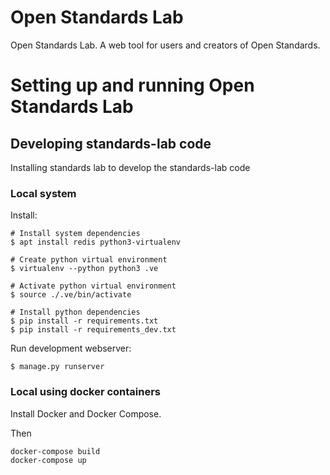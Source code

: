 # Open Standards Lab
Open Standards Lab. A web tool for users and creators of Open Standards.

# Setting up and running Open Standards Lab

## Developing standards-lab code
Installing standards lab to develop the standards-lab code
### Local system

Install:

```
# Install system dependencies
$ apt install redis python3-virtualenv

# Create python virtual environment
$ virtualenv --python python3 .ve

# Activate python virtual environment
$ source ./.ve/bin/activate

# Install python dependencies
$ pip install -r requirements.txt
$ pip install -r requirements_dev.txt
```

Run development webserver:

```
$ manage.py runserver
```


### Local using docker containers

Install Docker and Docker Compose.

Then

```
docker-compose build
docker-compose up
```